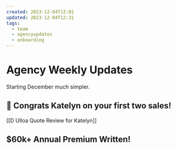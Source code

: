 ```yaml
---
created: 2023-12-04T12:01
updated: 2023-12-04T12:31
tags:
  - team
  - agencyupdates
  - onboarding
---
```

# Agency Weekly Updates
Starting December much simpler.

## 🎉 Congrats Katelyn on your first two sales!
[[D Ulloa Quote Review for Katelyn]] 

## $60k+ Annual Premium Written!

